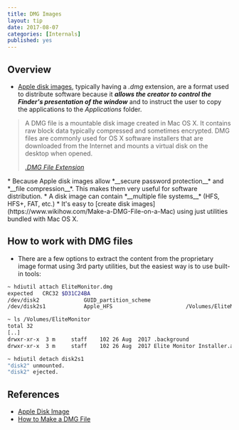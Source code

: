 ```yaml
---
title: DMG Images
layout: tip
date: 2017-08-07
categories: [Internals]
published: yes
---
```


## Overview

- [Apple disk images](https://en.wikipedia.org/wiki/Apple_Disk_Image), typically having a *.dmg* extension, are a format used to distribute software because it *__allows the creator to control the Finder's presentation of the window__* and to instruct the user to copy the applications to the *Applications* folder.

<blockquote>
  <p>A DMG file is a mountable disk image created in Mac OS X. It contains raw block data typically compressed and sometimes encrypted. DMG files are commonly used for OS X software installers that are downloaded from the Internet and mounts a virtual disk on the desktop when opened.</p>
  <cite><a target="_blank" href="https://fileinfo.com/extension/dmg">.DMG File Extension</a>
</cite> </blockquote>
* Because Apple disk images allow *__secure password protection__* and *__file compression__*. This makes them very useful for software distribution.
* A disk image can contain *__multiple file systems__* (HFS, HFS+, FAT, etc.)
* It's easy to [create disk images](https://www.wikihow.com/Make-a-DMG-File-on-a-Mac) using just utilities bundled with Mac OS X. 

## How to work with DMG files

* There are a few options to extract the content from the proprietary image format using 3rd party utilities, but the easiest way is to use built-in tools:

```bash
~ hdiutil attach EliteMonitor.dmg
expected   CRC32 $D31C24BA
/dev/disk2          	GUID_partition_scheme
/dev/disk2s1        	Apple_HFS                      	/Volumes/EliteMonitor

~ ls /Volumes/EliteMonitor
total 32
[..]
drwxr-xr-x  3 m     staff    102 26 Aug  2017 .background
drwxr-xr-x  3 m     staff    102 26 Aug  2017 Elite Monitor Installer.app

~ hdiutil detach disk2s1
"disk2" unmounted.
"disk2" ejected.
```

## References
* [Apple Disk Image](https://en.wikipedia.org/wiki/Apple_Disk_Image)
* [How to Make a DMG File](https://www.wikihow.com/Make-a-DMG-File-on-a-Mac)
